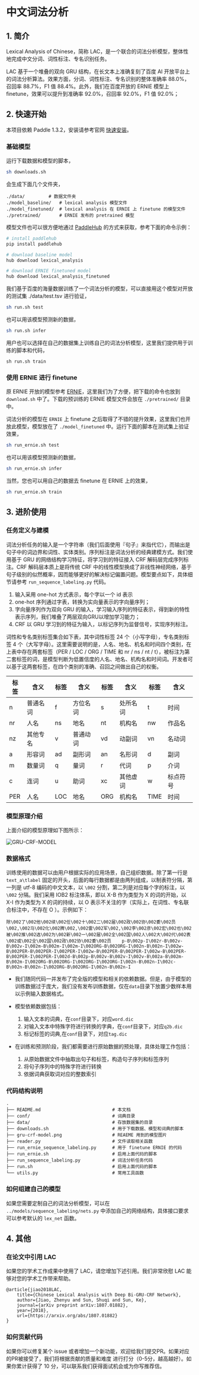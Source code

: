 # 中文词法分析

## 1. 简介
Lexical Analysis of Chinese，简称 LAC，是一个联合的词法分析模型，整体性地完成中文分词、词性标注、专名识别任务。

LAC 基于一个堆叠的双向 GRU 结构，在长文本上准确复刻了百度 AI 开放平台上的词法分析算法。效果方面，分词、词性标注、专名识别的整体准确率 88.0%，召回率 88.7%，F1 值 88.4%。此外，我们在百度开放的 ERNIE 模型上 finetune，效果可以提升到准确率 92.0%，召回率 92.0%，F1 值 92.0%；

## 2. 快速开始
本项目依赖 Paddle 1.3.2，安装请参考官网 [快速安装](http://www.paddlepaddle.org/paddle#quick-start)。

### 基础模型
运行下载数据和模型的脚本，
```bash
sh downloads.sh
```
会生成下面几个文件夹，
```test
./data/			# 数据文件夹
./model_baseline/ 	# lexical analysis 模型文件
./model_finetuned/	# lexical analysis 在 ERNIE 上 finetune 的模型文件
./pretrained/		# ERNIE 发布的 pretrained 模型
```

模型文件也可以很方便地通过 [PaddleHub](https://github.com/PaddlePaddle/PaddleHub) 的方式来获取，参考下面的命令示例：
```bash
# install paddlehub
pip install paddlehub

# download baseline model
hub download lexical_analysis

# download ERNIE finetuned model
hub download lexical_analysis_finetuned
```

我们基于百度的海量数据训练了一个词法分析的模型，可以直接用这个模型对开放的测试集 ./data/test.tsv 进行验证，
```bash
sh run.sh test
```

也可以用该模型预测新的数据，
```bash
sh run.sh infer
```

用户也可以选择在自己的数据集上训练自己的词法分析模型，这里我们提供用于训练的脚本和代码，
```
sh run.sh train
```

### 使用 ERNIE 进行 finetune
原 ERNIE 开放的模型参考 [ERNIE](https://github.com/PaddlePaddle/LARK/tree/develop/ERNIE)，这里我们为了方便，把下载的命令也放到 `download.sh` 中了。下载的预训练的 ERNIE 模型文件会放在 `./pretrained/` 目录中。

词法分析的模型在 `ERNIE` 上 finetune 之后取得了不错的提升效果，这里我们也开放此模型，模型放在了 `./model_finetuned` 中。运行下面的脚本在测试集上验证效果，
```bash
sh run_ernie.sh test
```

也可以用该模型预测新的数据，
```bash
sh run_ernie.sh infer
```

当然，您也可以用自己的数据去 finetune 在 ERNIE 上的效果，
```bash
sh run_ernie.sh train
```


## 3. 进阶使用

### 任务定义与建模
词法分析任务的输入是一个字符串（我们后面使用『句子』来指代它），而输出是句子中的词边界和词性、实体类别。序列标注是词法分析的经典建模方式。我们使用基于 GRU 的网络结构学习特征，将学习到的特征接入 CRF 解码层完成序列标注。CRF 解码层本质上是将传统 CRF 中的线性模型换成了非线性神经网络，基于句子级别的似然概率，因而能够更好的解决标记偏置问题。模型要点如下，具体细节请参考 `run_sequence_labeling.py` 代码。
1. 输入采用 one-hot 方式表示，每个字以一个 id 表示
2. one-hot 序列通过字表，转换为实向量表示的字向量序列；
3. 字向量序列作为双向 GRU 的输入，学习输入序列的特征表示，得到新的特性表示序列，我们堆叠了两层双向GRU以增加学习能力；
4. CRF 以 GRU 学习到的特征为输入，以标记序列为监督信号，实现序列标注。

词性和专名类别标签集合如下表，其中词性标签 24 个（小写字母），专名类别标签 4 个（大写字母）。这里需要说明的是，人名、地名、机名和时间四个类别，在上表中存在两套标签（PER / LOC / ORG / TIME 和 nr / ns / nt / t），被标注为第二套标签的词，是模型判断为低置信度的人名、地名、机构名和时间词。开发者可以基于这两套标签，在四个类别的准确、召回之间做出自己的权衡。

| 标签 | 含义     | 标签 | 含义     | 标签 | 含义     | 标签 | 含义     |
| ---- | -------- | ---- | -------- | ---- | -------- | ---- | -------- |
| n    | 普通名词 | f    | 方位名词 | s    | 处所名词 | t    | 时间     |
| nr   | 人名     | ns   | 地名     | nt   | 机构名   | nw   | 作品名   |
| nz   | 其他专名 | v    | 普通动词 | vd   | 动副词   | vn   | 名动词   |
| a    | 形容词   | ad   | 副形词   | an   | 名形词   | d    | 副词     |
| m    | 数量词   | q    | 量词     | r    | 代词     | p    | 介词     |
| c    | 连词     | u    | 助词     | xc   | 其他虚词 | w    | 标点符号 |
| PER  | 人名     | LOC  | 地名     | ORG  | 机构名   | TIME | 时间     |

### 模型原理介绍
上面介绍的模型原理如下图所示：<br />


![GRU-CRF-MODEL](./gru-crf-model.png)

### 数据格式
训练使用的数据可以由用户根据实际的应用场景，自己组织数据。除了第一行是 `text_a\tlabel` 固定的开头，后面的每行数据都是由两列组成，以制表符分隔，第一列是 utf-8 编码的中文文本，以 `\002` 分割，第二列是对应每个字的标注，以 `\002` 分隔。我们采用 IOB2 标注体系，即以 X-B 作为类型为 X 的词的开始，以 X-I 作为类型为 X 的词的持续，以 O 表示不关注的字（实际上，在词性、专名联合标注中，不存在 O ）。示例如下：

```text
除\002了\002他\002续\002任\002十\002二\002届\002政\002协\002委\002员\002,\002马\002化\002腾\002,\002雷\002军\002,\002李\002彦\002宏\002也\002被\002推\002选\002为\002新\002一\002届\002全\002国\002人\002大\002代\002表\002或\002全\002国\002政\002协\002委\002员	p-B\002p-I\002r-B\002v-B\002v-I\002m-B\002m-I\002m-I\002ORG-B\002ORG-I\002n-B\002n-I\002w-B\002PER-B\002PER-I\002PER-I\002w-B\002PER-B\002PER-I\002w-B\002PER-B\002PER-I\002PER-I\002d-B\002p-B\002v-B\002v-I\002v-B\002a-B\002m-B\002m-I\002ORG-B\002ORG-I\002ORG-I\002ORG-I\002n-B\002n-I\002c-B\002n-B\002n-I\002ORG-B\002ORG-I\002n-B\002n-I
```

+ 我们随同代码一并发布了完全版的模型和相关的依赖数据。但是，由于模型的训练数据过于庞大，我们没有发布训练数据，仅在`data`目录下放置少数样本用以示例输入数据格式。

+ 模型依赖数据包括：
    1. 输入文本的词典，在`conf`目录下，对应`word.dic`
    2. 对输入文本中特殊字符进行转换的字典，在`conf`目录下，对应`q2b.dic`
    3. 标记标签的词典,在`conf`目录下，对应`tag.dic`

+ 在训练和预测阶段，我们都需要进行原始数据的预处理，具体处理工作包括：

    1. 从原始数据文件中抽取出句子和标签，构造句子序列和标签序列
    2. 将句子序列中的特殊字符进行转换
    3. 依据词典获取词对应的整数索引
    
### 代码结构说明
```text
.
├── README.md                           # 本文档
├── conf/                               # 词典目录
├── data/                               # 存放数据集的目录
├── downloads.sh                        # 用于下载数据、模型和词典的脚本
├── gru-crf-model.png                   # REAEME 用到的模型图片
├── reader.py                           # 文件读取相关函数
├── run_ernie_sequence_labeling.py      # 用于 finetune ERNIE 的代码
├── run_ernie.sh                        # 启用上面代码的脚本
├── run_sequence_labeling.py            # 词法分析任务代码
├── run.sh                              # 启用上面代码的脚本
└── utils.py                            # 常用工具函数
```

### 如何组建自己的模型
如果您需要定制自己的词法分析模型，可以在 `../models/sequence_labeling/nets.py` 中添加自己的网络结构，具体接口要求可以参考默认的 `lex_net` 函数。 

## 4. 其他
### 在论文中引用 LAC

如果您的学术工作成果中使用了 LAC，请您增加下述引用。我们非常欣慰 LAC 能够对您的学术工作带来帮助。

```text
@article{jiao2018LAC,
	title={Chinese Lexical Analysis with Deep Bi-GRU-CRF Network},
	author={Jiao, Zhenyu and Sun, Shuqi and Sun, Ke},
	journal={arXiv preprint arXiv:1807.01882},
	year={2018},
	url={https://arxiv.org/abs/1807.01882}
}
```
### 如何贡献代码
如果你可以修复某个 issue 或者增加一个新功能，欢迎给我们提交PR。如果对应的PR被接受了，我们将根据贡献的质量和难度 进行打分（0-5分，越高越好）。如果你累计获得了 10 分，可以联系我们获得面试机会或为你写推荐信。
